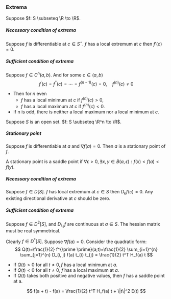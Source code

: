 ### Extrema

Suppose $f: S \subseteq \R \to \R$.

##### Necessary condition of extrema

 Suppose $f$ is differentiable at $c \in S^\circ$. $f$ has a local extremum at $c$ then $f'(c) = 0$.

##### Sufficient condition of extrema

 Suppose $f \in C^n(a, b)$. And for some $c \in (a, b)$
$$
f^{\prime}(c)=f^{\prime \prime}(c)=\cdots=f^{(n-1)}(c)=0, \quad f^{(n)}(c) \neq 0
$$

- Then for $n$ even
  - $f$ has a local minimum at $c$ if $f^{(n)}(c)>0$,
  - $f$ has a local maximum at $c$ if $f^{(n)}(c)<0$.
- If n is odd, there is neither a local maximum nor a local minimum at $c$.

Suppose $S$ is an open set. $f: S \subseteq \R^n \to \R$.

##### Stationary point

 Suppose $f$ is differentiable at $a$ and $\nabla f(a) = 0$. Then $a$ is a stationary point of $f$.

A stationary point is a saddle point if $\forall \epsilon > 0, \exists x, y \in B(a, \epsilon):f(x) < f(a) < f(y)$.

##### Necessary condition of extrema

 Suppose $f \in D[S]$. $f$ has local extremum at $c \in S$ then $D_kf(c) = 0$. Any existing directional derivative at $c$ should be zero.

##### Sufficient condition of extrema

 Suppose $f \in D^2 [S]$, and $D_{i, j} f$ are continuous at $a\in S$. The hessian matrix must be real symmetrical.

Clearly $f \in D^*[S]$. Suppose $\nabla f(a) = 0$. Consider the quadratic form:
$$
Q(t)=\frac{1}{2} f^{\prime \prime}(a;t)=\frac{1}{2} \sum_{i=1}^{n} \sum_{j=1}^{n} D_{i, j} f(a) t_{i} t_{j} = \frac{1}{2} t^T H_f(a) t
$$

- If $Q(t)>0$ for all $t \neq 0, f$ has a local minimum at $a$.
- If $Q(t)<0$ for all $t \neq 0$, $f$ has a local maximum at $a$.
- If $Q(t)$ takes both positive and negative values, then $f$ has a saddle point at a.

$$
f(a + t) - f(a) = \frac{1}{2} t^T H_f(a) t + \|t\|^2 E(t)
$$
